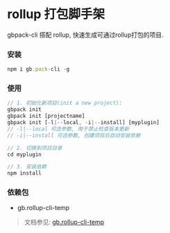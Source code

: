 # rollup 打包脚手架

gbpack-cli 搭配 rollup, 快速生成可通过rollup打包的项目.

### 安装

```js
npm i gb.pack-cli -g
```

### 使用

```js
// 1. 初始化新项目(init a new project):
gbpack init
gbpack init [projectname]
gbpack init [-l|--local, -i|--install] [myplugin]
// -l|--local 可选参数, 用于禁止检查版本更新
// -i|--install 可选参数, 创建项目后自动安装依赖

// 2. 切换到项目目录
cd myplugin

// 3. 安装依赖
npm install
```

### 依赖包

- gb.rollup-cli-temp

> 文档参见: [gb.rollup-cli-temp](https://www.npmjs.com/package/gb.rollup-cli-temp)
